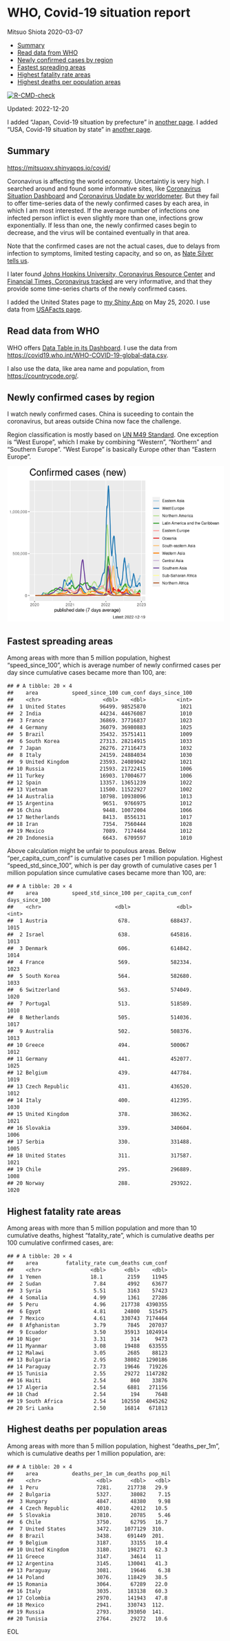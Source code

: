 WHO, Covid-19 situation report
================
Mitsuo Shiota
2020-03-07

- <a href="#summary" id="toc-summary">Summary</a>
- <a href="#read-data-from-who" id="toc-read-data-from-who">Read data from
  WHO</a>
- <a href="#newly-confirmed-cases-by-region"
  id="toc-newly-confirmed-cases-by-region">Newly confirmed cases by
  region</a>
- <a href="#fastest-spreading-areas"
  id="toc-fastest-spreading-areas">Fastest spreading areas</a>
- <a href="#highest-fatality-rate-areas"
  id="toc-highest-fatality-rate-areas">Highest fatality rate areas</a>
- <a href="#highest-deaths-per-population-areas"
  id="toc-highest-deaths-per-population-areas">Highest deaths per
  population areas</a>

<!-- badges: start -->

[![R-CMD-check](https://github.com/mitsuoxv/covid/actions/workflows/R-CMD-check.yaml/badge.svg)](https://github.com/mitsuoxv/covid/actions/workflows/R-CMD-check.yaml)
<!-- badges: end -->

Updated: 2022-12-20

I added “Japan, Covid-19 situation by prefecture” in [another
page](Japan.md). I added “USA, Covid-19 situation by state” in [another
page](USA.md).

## Summary

<https://mitsuoxv.shinyapps.io/covid/>

Coronavirus is affecting the world economy. Uncertaintiy is very high. I
searched around and found some informative sites, like [Coronavirus
Situation
Dashboard](https://who.maps.arcgis.com/apps/opsdashboard/index.html#/c88e37cfc43b4ed3baf977d77e4a0667)
and [Coronavirus Update by
worldometer](https://www.worldometers.info/coronavirus/). But they fail
to offer time-series data of the newly confirmed cases by each area, in
which I am most interested. If the average number of infections one
infected person inflict is even slightly more than one, infections grow
exponentially. If less than one, the newly confirmed cases begin to
decrease, and the virus will be contained eventually in that area.

Note that the confirmed cases are not the actual cases, due to delays
from infection to symptoms, limited testing capacity, and so on, as
[Nate Silver tells
us](https://fivethirtyeight.com/features/coronavirus-case-counts-are-meaningless/).

I later found [Johns Hopkins University, Coronavirus Resource
Center](https://coronavirus.jhu.edu/) and [Financial Times, Coronavirus
tracked](https://www.ft.com/content/a26fbf7e-48f8-11ea-aeb3-955839e06441)
are very informative, and that they provide some time-series charts of
the newly confirmed cases.

I added the United States page to [my Shiny
App](https://mitsuoxv.shinyapps.io/covid/) on May 25, 2020. I use data
from [USAFacts
page](https://usafacts.org/visualizations/coronavirus-covid-19-spread-map/).

## Read data from WHO

WHO offers [Data Table in its Dashboard](https://covid19.who.int/table).
I use the data from
<https://covid19.who.int/WHO-COVID-19-global-data.csv>.

I also use the data, like area name and population, from
<https://countrycode.org/>.

## Newly confirmed cases by region

I watch newly confirmed cases. China is suceeding to contain the
coronavirus, but areas outside China now face the challenge.

Region classification is mostly based on [UN M49
Standard](https://unstats.un.org/unsd/methodology/m49/). One exception
is “West Europe”, which I make by combining “Western”, “Northern” and
“Southern Europe”. “West Europe” is basically Europe other than “Eastern
Europe”.

![](README_files/figure-gfm/chart-1.png)<!-- -->

## Fastest spreading areas

Among areas with more than 5 million population, highest
“speed_since_100”, which is average number of newly confirmed cases per
day since cumulative cases became more than 100, are:

    ## # A tibble: 20 × 4
    ##    area           speed_since_100 cum_conf days_since_100
    ##    <chr>                    <dbl>    <dbl>          <int>
    ##  1 United States           96499. 98525870           1021
    ##  2 India                   44234. 44676087           1010
    ##  3 France                  36869. 37716837           1023
    ##  4 Germany                 36079. 36980883           1025
    ##  5 Brazil                  35432. 35751411           1009
    ##  6 South Korea             27313. 28214915           1033
    ##  7 Japan                   26276. 27116473           1032
    ##  8 Italy                   24159. 24884034           1030
    ##  9 United Kingdom          23593. 24089042           1021
    ## 10 Russia                  21593. 21722415           1006
    ## 11 Turkey                  16903. 17004677           1006
    ## 12 Spain                   13357. 13651239           1022
    ## 13 Vietnam                 11500. 11522927           1002
    ## 14 Australia               10798. 10938096           1013
    ## 15 Argentina                9651.  9766975           1012
    ## 16 China                    9448. 10072004           1066
    ## 17 Netherlands              8413.  8556131           1017
    ## 18 Iran                     7354.  7560444           1028
    ## 19 Mexico                   7089.  7174464           1012
    ## 20 Indonesia                6643.  6709597           1010

Above calculation might be unfair to populous areas. Below
“per_capita_cum_conf” is cumulative cases per 1 million population.
Highest “speed_std_since_100”, which is per day growth of cumulative
cases per 1 million population since cumulative cases became more than
100, are:

    ## # A tibble: 20 × 4
    ##    area           speed_std_since_100 per_capita_cum_conf days_since_100
    ##    <chr>                        <dbl>               <dbl>          <int>
    ##  1 Austria                       678.             688437.           1015
    ##  2 Israel                        638.             645816.           1013
    ##  3 Denmark                       606.             614842.           1014
    ##  4 France                        569.             582334.           1023
    ##  5 South Korea                   564.             582680.           1033
    ##  6 Switzerland                   563.             574049.           1020
    ##  7 Portugal                      513.             518589.           1010
    ##  8 Netherlands                   505.             514036.           1017
    ##  9 Australia                     502.             508376.           1013
    ## 10 Greece                        494.             500067            1012
    ## 11 Germany                       441.             452077.           1025
    ## 12 Belgium                       439.             447784.           1019
    ## 13 Czech Republic                431.             436520.           1012
    ## 14 Italy                         400.             412395.           1030
    ## 15 United Kingdom                378.             386362.           1021
    ## 16 Slovakia                      339.             340604.           1006
    ## 17 Serbia                        330.             331488.           1005
    ## 18 United States                 311.             317587.           1021
    ## 19 Chile                         295.             296889.           1008
    ## 20 Norway                        288.             293922.           1020

## Highest fatality rate areas

Among areas with more than 5 million population and more than 10
cumulative deaths, highest “fatality_rate”, which is cumulative deaths
per 100 cumulative confirmed cases, are:

    ## # A tibble: 20 × 4
    ##    area         fatality_rate cum_deaths cum_conf
    ##    <chr>                <dbl>      <dbl>    <dbl>
    ##  1 Yemen                18.1        2159    11945
    ##  2 Sudan                 7.84       4992    63677
    ##  3 Syria                 5.51       3163    57423
    ##  4 Somalia               4.99       1361    27286
    ##  5 Peru                  4.96     217738  4390355
    ##  6 Egypt                 4.81      24800   515475
    ##  7 Mexico                4.61     330743  7174464
    ##  8 Afghanistan           3.79       7845   207037
    ##  9 Ecuador               3.50      35913  1024914
    ## 10 Niger                 3.31        314     9473
    ## 11 Myanmar               3.08      19488   633555
    ## 12 Malawi                3.05       2685    88123
    ## 13 Bulgaria              2.95      38082  1290186
    ## 14 Paraguay              2.73      19646   719226
    ## 15 Tunisia               2.55      29272  1147282
    ## 16 Haiti                 2.54        860    33876
    ## 17 Algeria               2.54       6881   271156
    ## 18 Chad                  2.54        194     7648
    ## 19 South Africa          2.54     102550  4045262
    ## 20 Sri Lanka             2.50      16814   671813

## Highest deaths per population areas

Among areas with more than 5 million population, highest
“deaths_per_1m”, which is cumulative deaths per 1 million population,
are:

    ## # A tibble: 20 × 4
    ##    area           deaths_per_1m cum_deaths pop_mil
    ##    <chr>                  <dbl>      <dbl>   <dbl>
    ##  1 Peru                   7281.     217738   29.9 
    ##  2 Bulgaria               5327.      38082    7.15
    ##  3 Hungary                4847.      48380    9.98
    ##  4 Czech Republic         4010.      42012   10.5 
    ##  5 Slovakia               3810.      20785    5.46
    ##  6 Chile                  3750.      62795   16.7 
    ##  7 United States          3472.    1077129  310.  
    ##  8 Brazil                 3438.     691449  201.  
    ##  9 Belgium                3187.      33155   10.4 
    ## 10 United Kingdom         3180.     198271   62.3 
    ## 11 Greece                 3147.      34614   11   
    ## 12 Argentina              3145.     130041   41.3 
    ## 13 Paraguay               3081.      19646    6.38
    ## 14 Poland                 3076.     118429   38.5 
    ## 15 Romania                3064.      67289   22.0 
    ## 16 Italy                  3035.     183138   60.3 
    ## 17 Colombia               2970.     141943   47.8 
    ## 18 Mexico                 2941.     330743  112.  
    ## 19 Russia                 2793.     393050  141.  
    ## 20 Tunisia                2764.      29272   10.6

EOL
